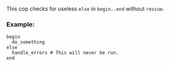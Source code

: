 This cop checks for useless `else` in `begin..end` without `rescue`.

### Example:
    begin
      do_something
    else
      handle_errors # This will never be run.
    end